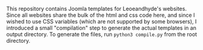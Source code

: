 This repository contains Joomla templates for Leoeandhyde's websites. Since all
websites share the bulk of the html and css code here, and since I wished to
use CSS variables (which are not supported by some browsers), I introduced a
small "compilation" step to generate the actual templates in an output
directory. To generate the files, run `python3 compile.py` from the root
directory.
